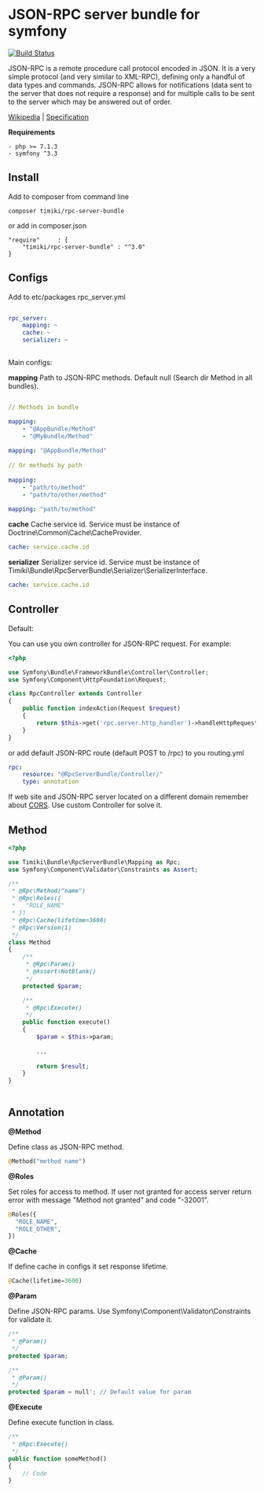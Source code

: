 JSON-RPC server bundle for symfony
==================================

[![Build Status](https://travis-ci.org/timiki/rpc-server-bundle.svg?branch=master)](https://travis-ci.org/timiki/rpc-server-bundle)


JSON-RPC is a remote procedure call protocol encoded in JSON. It is a very simple protocol (and very similar to XML-RPC), defining only a handful of data types and commands. 
JSON-RPC allows for notifications (data sent to the server that does not require a response) and for multiple calls to be sent to the server which may be answered out of order.

[Wikipedia][1] | [Specification][2]

**Requirements**

```
- php >= 7.1.3
- symfony ^3.3
```

Install
-------

Add to composer from command line

    composer timiki/rpc-server-bundle

or add in composer.json

    "require"     : {
        "timiki/rpc-server-bundle" : "^3.0"
    }

Configs
-------

Add to etc/packages rpc_server.yml

```yaml

rpc_server:
    mapping: ~
    cache: ~
    serializer: ~
    
``` 

Main configs:

**mapping** Path to JSON-RPC methods. Default null (Search dir Method in all bundles).

```yaml

// Methods in bundle

mapping: 
    - "@AppBundle/Method"
    - "@MyBundle/Method"
 
mapping: "@AppBundle/Method"
 
// Or methods by path
 
mapping: 
    - "path/to/method"
    - "path/to/other/method"
    
mapping: "path/to/method"

```
    
**cache** Cache service id. Service must be instance of Doctrine\Common\Cache\CacheProvider.

```yaml
cache: service.cache.id
```

**serializer** Serializer service id. Service must be instance of Timiki\Bundle\RpcServerBundle\Serializer\SerializerInterface.

```yaml
cache: service.cache.id
```

Controller
----------

Default:

You can use you own controller for JSON-RPC request. For example:

```php
<?php

use Symfony\Bundle\FrameworkBundle\Controller\Controller;
use Symfony\Component\HttpFoundation\Request;

class RpcController extends Controller
{
    public function indexAction(Request $request)
    {
        return $this->get('rpc.server.http_handler')->handleHttpRequest($request);
    }
}
```

or add default JSON-RPC route (default POST to /rpc) to you routing.yml

```yaml
rpc:
    resource: "@RpcServerBundle/Controller/"
    type: annotation
```

If web site and JSON-RPC server located on a different domain remember about [CORS][3]. Use custom Controller for solve it.




Method
------

```php
<?php

use Timiki\Bundle\RpcServerBundle\Mapping as Rpc;
use Symfony\Component\Validator\Constraints as Assert;

/**
 * @Rpc\Method("name")
 * @Rpc\Roles({
 *   "ROLE_NAME"
 * })
 * @Rpc\Cache(lifetime=3600)
 * @Rpc\Version(1)
 */
class Method
{
    /**
     * @Rpc\Param()
     * @Assert\NotBlank()
     */
    protected $param;

    /**
     * @Rpc\Execute()
     */
    public function execute()
    {
        $param = $this->param;
        
        ...
        
        return $result;
    }
}
    
```

Annotation
----------

**@Method**

Define class as JSON-RPC method. 

```php
@Method("method name")
```

**@Roles**

Set roles for access to method. If user not granted for access server return error with message "Method not granted" and code "-32001".

```php
@Roles({
  "ROLE_NAME",
  "ROLE_OTHER",
})
```

**@Cache**

If define cache in configs it set response lifetime.

```php
@Cache(lifetime=3600)
```

**@Param**

Define JSON-RPC params. Use Symfony\Component\Validator\Constraints for validate it.

```php
/**
 * @Param()
 */
protected $param;

/**
 * @Param()
 */
protected $param = null'; // Default value for param
```

**@Execute**

Define execute function in class.

```php
/**
 * @Rpc\Execute()
 */
public function someMethod()
{
    // Code
}
```

[1]: https://wikipedia.org/wiki/JSON-RPC
[2]: http://www.jsonrpc.org/specification
[3]: https://wikipedia.org/wiki/Cross-origin_resource_sharing